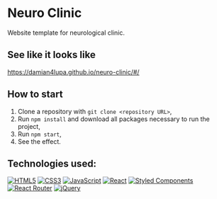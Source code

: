 # Neuro Clinic 

Website template for neurological clinic.

## See like it looks like

https://damian4lupa.github.io/neuro-clinic/#/

## How to start 

 1. Clone a repository with `git clone <repository URL>`,
 2. Run `npm install` and download all packages necessary to run the project,
 3. Run `npm start`,
 4. See the effect.

## Technologies used:

[![HTML5](https://img.shields.io/badge/-HTML5-E34F26?style=flat-square&logo=html5&logoColor=white)]()
[![CSS3](https://img.shields.io/badge/-CSS3-1572B6?style=flat-square&logo=css3)]()
[![JavaScript](https://img.shields.io/badge/-JavaScript-yellow?style=flat-square&logo=javascript&logoColor=white)]()
[![React](https://img.shields.io/badge/-React-61dafb?style=flat-square&logo=react&logoColor=white)]()
[![Styled Components](https://img.shields.io/badge/-Styled%20Components-orange?style=flat-square&logo=Styled-Components&logoColor=white)]()
[![React Router](https://img.shields.io/badge/-React%20Router-424242?style=flat-square&logo=React-Router&logoColor=white)]()
[![jQuery](https://img.shields.io/badge/-jQuery-0769ad?style=flat-square&logo=jQuery&logoColor=white)]()
